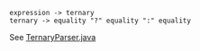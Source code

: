 ```
expression -> ternary
ternary -> equality "?" equality ":" equality
```

See [TernaryParser.java](./TernaryParser.java#L30)